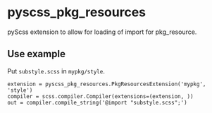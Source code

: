 pyscss_pkg_resources
====================

pyScss extension to allow for loading of import for pkg_resource.


Use example
-----------

Put `substyle.scss` in `mypkg/style`.

    extension = pyscss_pkg_resources.PkgResourcesExtension('mypkg', 'style')
    compiler = scss.compiler.Compiler(extensions=(extension, ))
    out = compiler.compile_string('@import "substyle.scss";')
